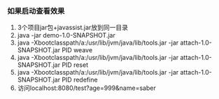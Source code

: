 ### 如果启动查看效果

1. 3个项目jar包+javassist.jar放到同一目录
2. java -jar demo-1.0-SNAPSHOT.jar
3. java -Xbootclasspath/a:/usr/lib/jvm/java/lib/tools.jar -jar attach-1.0-SNAPSHOT.jar PID weave
4. java -Xbootclasspath/a:/usr/lib/jvm/java/lib/tools.jar -jar attach-1.0-SNAPSHOT.jar PID reset
5. java -Xbootclasspath/a:/usr/lib/jvm/java/lib/tools.jar -jar attach-1.0-SNAPSHOT.jar PID redefine
6. 访问localhost:8080/test?age=999&name=saber

